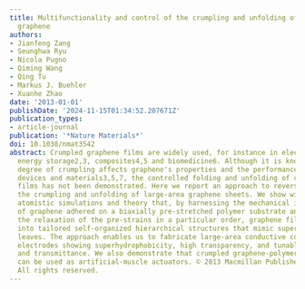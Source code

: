 ```yaml
---
title: Multifunctionality and control of the crumpling and unfolding of large-area
  graphene
authors:
- Jianfeng Zang
- Seunghwa Ryu
- Nicola Pugno
- Qiming Wang
- Qing Tu
- Markus J. Buehler
- Xuanhe Zhao
date: '2013-01-01'
publishDate: '2024-11-15T01:34:52.207671Z'
publication_types:
- article-journal
publication: '*Nature Materials*'
doi: 10.1038/nmat3542
abstract: Crumpled graphene films are widely used, for instance in electronics 1,
  energy storage2,3, composites4,5 and biomedicine6. Although it is known that the
  degree of crumpling affects graphene's properties and the performance of graphene-based
  devices and materials3,5,7, the controlled folding and unfolding of crumpled graphene
  films has not been demonstrated. Here we report an approach to reversibly control
  the crumpling and unfolding of large-area graphene sheets. We show with experiments,
  atomistic simulations and theory that, by harnessing the mechanical instabilities
  of graphene adhered on a biaxially pre-stretched polymer substrate and by controlling
  the relaxation of the pre-strains in a particular order, graphene films can be crumpled
  into tailored self-organized hierarchical structures that mimic superhydrophobic
  leaves. The approach enables us to fabricate large-area conductive coatings and
  electrodes showing superhydrophobicity, high transparency, and tunable wettability
  and transmittance. We also demonstrate that crumpled graphene-polymer laminates
  can be used as artificial-muscle actuators. © 2013 Macmillan Publishers Limited.
  All rights reserved.
---
```

